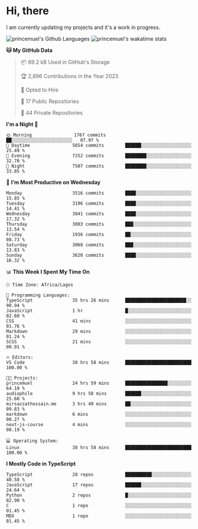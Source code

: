 # Hi, there

<!--
**princemuel/princemuel** is a ✨ _special_ ✨ repository because its `README.md` (this file) appears on your GitHub profile.

Here are some ideas to get you started:

- 🔭 I’m currently working on ...
- 🌱 I’m currently learning ...
- 👯 I’m looking to collaborate on ...
- 🤔 I’m looking for help with ...
- 💬 Ask me about ...
- 📫 How to reach me: ...
- 😄 Pronouns: ...
- ⚡ Fun fact: ...
-->

I am currently updating my projects and it's a work in progress.

![princemuel's Github Languages](https://github-readme-stats.vercel.app/api/top-langs/?username=princemuel&text_color=586069&layout=compact&hide_border=true&title_color=0366d6&count_private=true&include_all_commits=true&theme=tokyonight&show_icons=true)
![princemuel's wakatime stats](https://github-readme-stats.vercel.app/api/wakatime?username=princemuel&text_color=586069&layout=compact&hide_border=true&title_color=0366d6&count_private=true&include_all_commits=true&theme=tokyonight&show_icons=true)

<!--START_SECTION:waka-->
**🐱 My GitHub Data** 

> 📦 69.2 kB Used in GitHub's Storage 
 > 
> 🏆 2,896 Contributions in the Year 2023
 > 
> 💼 Opted to Hire
 > 
> 📜 17 Public Repositories 
 > 
> 🔑 44 Private Repositories 
 > 
**I'm a Night 🦉** 

```text
🌞 Morning                1767 commits        ██░░░░░░░░░░░░░░░░░░░░░░░   07.97 % 
🌆 Daytime                5654 commits        ██████░░░░░░░░░░░░░░░░░░░   25.49 % 
🌃 Evening                7252 commits        ████████░░░░░░░░░░░░░░░░░   32.70 % 
🌙 Night                  7507 commits        ████████░░░░░░░░░░░░░░░░░   33.85 % 
```
📅 **I'm Most Productive on Wednesday** 

```text
Monday                   3516 commits        ████░░░░░░░░░░░░░░░░░░░░░   15.85 % 
Tuesday                  3196 commits        ████░░░░░░░░░░░░░░░░░░░░░   14.41 % 
Wednesday                3841 commits        ████░░░░░░░░░░░░░░░░░░░░░   17.32 % 
Thursday                 3003 commits        ███░░░░░░░░░░░░░░░░░░░░░░   13.54 % 
Friday                   1936 commits        ██░░░░░░░░░░░░░░░░░░░░░░░   08.73 % 
Saturday                 3068 commits        ███░░░░░░░░░░░░░░░░░░░░░░   13.83 % 
Sunday                   3620 commits        ████░░░░░░░░░░░░░░░░░░░░░   16.32 % 
```


📊 **This Week I Spent My Time On** 

```text
🕑︎ Time Zone: Africa/Lagos

💬 Programming Languages: 
TypeScript               35 hrs 26 mins      ███████████████████████░░   90.94 % 
JavaScript               1 hr                █░░░░░░░░░░░░░░░░░░░░░░░░   02.60 % 
CSS                      41 mins             ░░░░░░░░░░░░░░░░░░░░░░░░░   01.76 % 
Markdown                 29 mins             ░░░░░░░░░░░░░░░░░░░░░░░░░   01.24 % 
SCSS                     21 mins             ░░░░░░░░░░░░░░░░░░░░░░░░░   00.91 % 

🔥 Editors: 
VS Code                  38 hrs 58 mins      █████████████████████████   100.00 % 

🐱‍💻 Projects: 
princemuel               24 hrs 59 mins      ████████████████░░░░░░░░░   64.10 % 
audiophile               9 hrs 58 mins       ██████░░░░░░░░░░░░░░░░░░░   25.60 % 
mirsazzathossain.me      3 hrs 49 mins       ██░░░░░░░░░░░░░░░░░░░░░░░   09.83 % 
markdown                 6 mins              ░░░░░░░░░░░░░░░░░░░░░░░░░   00.27 % 
next-js-course           4 mins              ░░░░░░░░░░░░░░░░░░░░░░░░░   00.19 % 

💻 Operating System: 
Linux                    38 hrs 58 mins      █████████████████████████   100.00 % 
```

**I Mostly Code in TypeScript** 

```text
TypeScript               28 repos            ██████████░░░░░░░░░░░░░░░   40.58 % 
JavaScript               17 repos            ██████░░░░░░░░░░░░░░░░░░░   24.64 % 
Python                   2 repos             █░░░░░░░░░░░░░░░░░░░░░░░░   02.90 % 
C                        1 repo              ░░░░░░░░░░░░░░░░░░░░░░░░░   01.45 % 
MDX                      1 repo              ░░░░░░░░░░░░░░░░░░░░░░░░░   01.45 % 
```




<!--END_SECTION:waka-->
